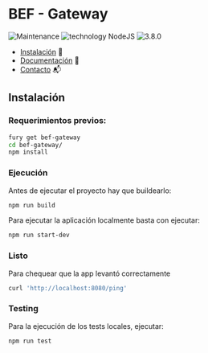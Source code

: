 # BEF - Gateway

![Maintenance](https://img.shields.io/badge/maintained%3F-yes-green.svg)
![technology NodeJS](https://img.shields.io/badge/technology-nodejs-green.svg)
![3.8.0](https://img.shields.io/badge/version-v14-green.svg)

- [Instalación](#instalación) 🚀
- [Documentación](#documentación) 📖
- [Contacto](#contacto) 📬

## Instalación

### Requerimientos previos:

```sh
fury get bef-gateway
cd bef-gateway/
npm install
```

### Ejecución

Antes de ejecutar el proyecto hay que buildearlo:
```sh
npm run build
```

Para ejecutar la aplicación localmente basta con ejecutar:
```sh
npm run start-dev
```

### Listo
Para chequear que la app levantó correctamente
```sh
curl 'http://localhost:8080/ping'
```

### Testing
Para la ejecución de los tests locales, ejecutar:
````sh
npm run test
````